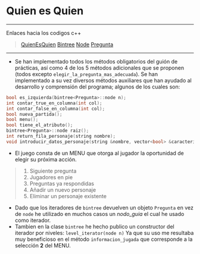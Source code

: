 # Quien es Quien #

***

Enlaces hacia los codigos c++

>[QuienEsQuien](https://github.com/JJavier98/ETSIIT/blob/master/2%C2%BA%20a%C3%B1o/1er%20Semestre/ED/Practica5/practica_final_material/src/quienesquien.cpp)
>[Bintree](https://github.com/JJavier98/ETSIIT/blob/master/2%C2%BA%20a%C3%B1o/1er%20Semestre/ED/Practica5/practica_final_material/include/bintree.hxx)
>[Node](https://github.com/JJavier98/ETSIIT/blob/master/2%C2%BA%20a%C3%B1o/1er%20Semestre/ED/Practica5/practica_final_material/include/node.hxx)
>[Pregunta](https://github.com/JJavier98/ETSIIT/blob/master/2%C2%BA%20a%C3%B1o/1er%20Semestre/ED/Practica5/practica_final_material/src/pregunta.cpp)

***

* Se han implementado todos los métodos obligatorios del guión de prácticas, así como 4 de los 5 métodos adicionales que se proponen (todos excepto `elegir_la_pregunta_mas_adecuada`). Se han implementado a su vez diversos métodos auxiliares que han ayudado al desarrollo y comprensión del programa; algunos de los cuales son:

```c++
bool es_izquierda(bintree<Pregunta>::node n);
int contar_true_en_columna(int col);
int contar_false_en_columna(int col);
bool nueva_partida();
bool menu();
bool tiene_el_atributo();
bintree<Pregunta>::node raiz();
int return_fila_personaje(string nombre);
void introducir_datos_personaje(string &nombre, vector<bool> &caracteristicas);
```

* El juego consta de un MENU que otorga al jugador la oportunidad de elegir su próxima acción.

> 1. Siguiente pregunta
> 1. Jugadores en pie
> 1. Preguntas ya respondidas
> 1. Añadir un nuevo personaje
> 1. Eliminar un personaje existente

* Dado que los iteradores de `bintree` devuelven un objeto `Pregunta` en vez de `node` he utilizado en muchos casos un _nodo_guia_ el cual he usado como iterador.
* Tambien en la clase `bintree` he hecho publico un constructor del iterador por niveles: `level_iterator(node n)` Ya que su uso me resultaba muy beneficioso en el método `informacion_jugada` que corresponde a la selección __2__ del MENU.
